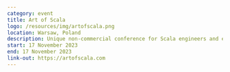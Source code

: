 ```yaml
---
category: event
title: Art of Scala
logo: /resources/img/artofscala.png
location: Warsaw, Poland
description: Unique non-commercial conference for Scala engineers and enthusiasts.
start: 17 November 2023
end: 17 November 2023
link-out: https://artofscala.com
---
```

